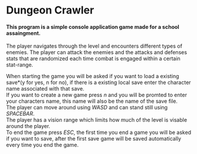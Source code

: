 # Dungeon Crawler

#### **This program is a simple console application game made for a school assaingment.**  

The player navigates through the level and encounters different types of enemies. The player can attack the enemies and the attacks and defenses stats that are randomized each time combat is engaged within a certain stat-range.  

When starting the game you will be asked if you want to load a existing save*(y for yes, n for no), if there is a existing local save enter the character name associated with that save.  
If you want to create a new game press *n* and you will be promted to enter your characters name, this name will also be the name of the save file.   
The player can move around using *WASD* and can stand still using *SPACEBAR*.  
The player has a vision range which limits how much of the level is visable around the player.   
To end the game press *ESC*, the first time you end a game you will be asked if you want to save, after the first save game will be saved automatically every time you end the game. 